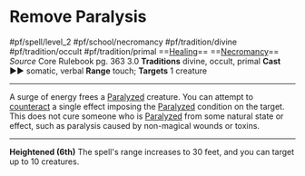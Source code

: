 # Remove Paralysis
#pf/spell/level_2 #pf/school/necromancy #pf/tradition/divine #pf/tradition/occult #pf/tradition/primal
==[Healing](../../../Traits/Healing.md)== ==[Necromancy](../../../Traits/Necromancy.md)==
*Source* Core Rulebook pg. 363 3.0
**Traditions** divine, occult, primal
**Cast** ►► somatic, verbal
**Range** touch; **Targets** 1 creature

---
A surge of energy frees a [Paralyzed](../../../Conditions/Paralyzed.md) creature. You can attempt to [counteract](../../../Rules/Counteracting.md) a single effect imposing the [Paralyzed](../../../Conditions/Paralyzed.md) condition on the target. This does not cure someone who is [Paralyzed](../../../Conditions/Paralyzed.md) from some natural state or effect, such as paralysis caused by non-magical wounds or toxins.

<hr>

**Heightened (6th)** The spell's range increases to 30 feet, and you can target up to 10 creatures.